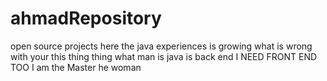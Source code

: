 # ahmadRepository
open source projects here
the java experiences is growing
what is wrong with your
this thing thing
what man is
java is back end I NEED FRONT END TOO
I am the Master he woman
